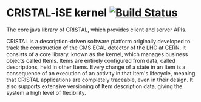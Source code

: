 CRISTAL-iSE kernel [![Build Status](https://travis-ci.org/cristal-ise/kernel.svg?branch=master)](https://travis-ci.org/cristal-ise/kernel)
==================

The core java library of CRISTAL, which provides client and server APIs.

CRISTAL is a description-driven software platform originally developed to track the construction of the CMS ECAL detector of the
LHC at CERN. It consists of a core library, known as the kernel, which manages business objects called Items. Items are entirely 
configured from data, called descriptions, held in other Items. Every change of a state in an Item is a consequence of an 
execution of an activity in that Item's lifecycle, meaning that CRISTAL applications are completely traceable, even in their 
design. It also supports extensive versioning of Item description data, giving the system a high level of flexibility.
